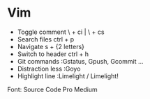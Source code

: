 # Vim

- Toggle comment    \ + ci | \ + cs
- Search files      ctrl + p
- Navigate          s + {2 letters}
- Switch to header  ctrl + h
- Git commands      :Gstatus, Gpush, Gcommit ...
- Distraction less  :Goyo
- Highlight line    :Limelight / Limelight!

Font: Source Code Pro Medium
